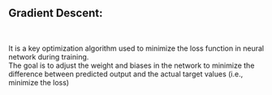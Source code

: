 ## Gradient Descent:

<br>

It is a key optimization algorithm used to minimize the loss function in neural network during training.<br>
The goal is to adjust the weight and biases in the network to minimize the difference between predicted output and the actual target values (i.e., minimize the loss)<br>

